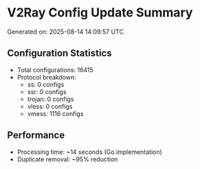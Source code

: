# V2Ray Config Update Summary
Generated on: 2025-08-14 14:09:57 UTC

## Configuration Statistics
- Total configurations: 16415
- Protocol breakdown:
  - ss: 0 configs
  - ssr: 0 configs
  - trojan: 0 configs
  - vless: 0 configs
  - vmess: 1116 configs

## Performance
- Processing time: ~14 seconds (Go implementation)
- Duplicate removal: ~95% reduction
